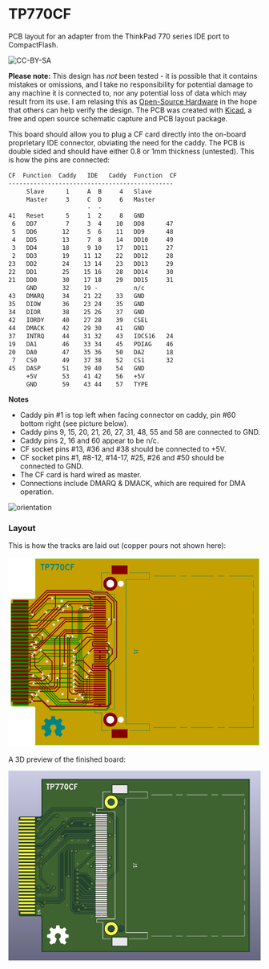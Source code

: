 # TP770CF
PCB layout for an adapter from the ThinkPad 770 series IDE port to CompactFlash. 

![CC-BY-SA](https://user-images.githubusercontent.com/196348/150651299-b4cf1675-0e30-4e27-99a1-4acd12404e10.png)


**Please note:** This design has *not* been tested - it is possible that it contains mistakes or omissions, and I take no responsibility for potential damage to any machine it is connected to, nor any potential loss of data which may result from its use. I am relasing this as [Open-Source Hardware](https://www.oshwa.org) in the hope that others can help verify the design. The PCB was created with [Kicad](https://www.kicad.org), a free and open source schematic capture and PCB layout package. 

This board should allow you to plug a CF card directly into the on-board proprietary IDE connector, obviating the need for the caddy. The PCB is double sided and should have either 0.8 or 1mm thickness (untested). This is how the pins are connected: 

````
CF  Function  Caddy   IDE   Caddy  Function  CF
----------------------------------------------
     Slave      1     A  B     4   Slave 
     Master     3     C  D     6   Master  
                      -  -     
41   Reset      5     1  2     8   GND 
 6   DD7        7     3  4    10   DD8      47
 5   DD6       12     5  6    11   DD9      48
 4   DD5       13     7  8    14   DD10     49
 3   DD4       18     9 10    17   DD11     27
 2   DD3       19    11 12    22   DD12     28
23   DD2       24    13 14    23   DD13     29
22   DD1       25    15 16    28   DD14     30
21   DD0       30    17 18    29   DD15     31
     GND       32    19 -          n/c 
43   DMARQ     34    21 22    33   GND 
35   DIOW      36    23 24    35   GND 
34   DIOR      38    25 26    37   GND 
42   IORDY     40    27 28    39   CSEL      
44   DMACK     42    29 30    41   GND 
37   INTRQ     44    31 32    43   IOCS16   24
19   DA1       46    33 34    45   PDIAG    46
20   DA0       47    35 36    50   DA2      18
 7   CS0       49    37 38    52   CS1      32
45   DASP      51    39 40    54   GND 
     +5V       53    41 42    56   +5V      
     GND       59    43 44    57   TYPE       
````
**Notes**
* Caddy pin #1 is top left when facing connector on caddy, pin #60 bottom right (see picture below).
* Caddy pins 9, 15, 20, 21, 26, 27, 31, 48, 55 and 58 are connected to GND.
* Caddy pins 2, 16 and 60 appear to be n/c.
* CF socket pins #13, #36 and #38 should be connected to +5V.
* CF socket pins #1, #8-12, #14-17, #25, #26 and #50 should be connected to GND.
* The CF card is hard wired as master.
* Connections include DMARQ & DMACK, which are required for DMA operation.

![orientation](https://user-images.githubusercontent.com/196348/150650259-b124dd97-5db0-49e4-94f7-07f6595ab1a8.jpg)
### Layout
This is how the tracks are laid out (copper pours not shown here): 

![TP770_IDE-brd svg](TP770_IDE-brd.svg.png)

A 3D preview of the finished board: 

![tp770cf_01](tp770cf_01.png)




